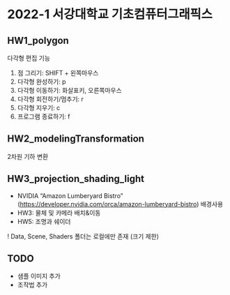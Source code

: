 # 2022-1 서강대학교 기초컴퓨터그래픽스

## HW1_polygon

다각형 편집 기능
1. 점 그리기: SHIFT + 왼쪽마우스
2. 다각형 완성하기: p
3. 다각형 이동하기: 화살표키, 오른쪽마우스
4. 다각형 회전하기/멈추기: r
5. 다각형 지우기: c
6. 프로그램 종료하기: f

## HW2_modelingTransformation

2차원 기하 변환

## HW3_projection_shading_light

* NVIDIA “Amazon Lumberyard Bistro” (https://developer.nvidia.com/orca/amazon-lumberyard-bistro) 배경사용  
* HW3: 물체 및 카메라 배치&이동  
* HW5: 조명과 쉐이더

! Data, Scene, Shaders 폴더는 로컬에만 존재 (크기 제한)

## TODO
* 샘플 이미지 추가
* 조작법 추가
